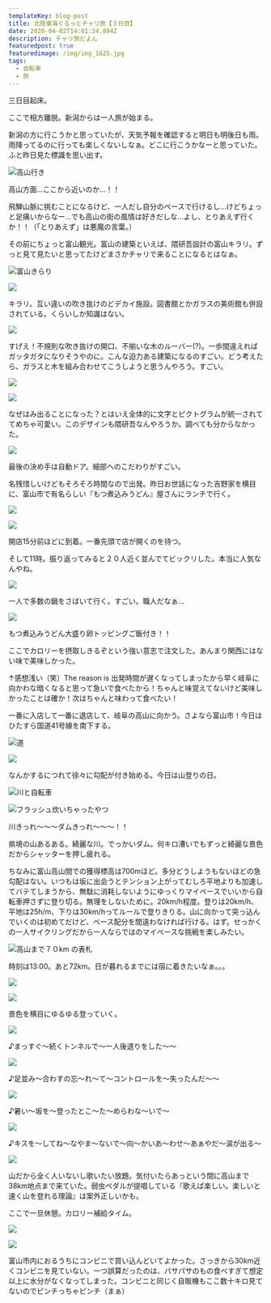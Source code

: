 ```yaml
---
templateKey: blog-post
title: 北陸東海ぐるっとチャリ旅【３日目】
date: 2020-04-02T14:01:24.894Z
description: チャリ旅だよん
featuredpost: true
featuredimage: /img/img_1625.jpg
tags:
  - 自転車
  - 旅
---
```

三日目起床。

ここで相方離脱。新潟からは一人旅が始まる。

新潟の方に行こうかと思っていたが、天気予報を確認すると明日も明後日も雨。雨降ってるのに行っても楽しくないしなぁ。どこに行こうかなーと思っていた。ふと昨日見た標識を思い出す。

![高山行き](/img/_mg_1565.jpg)

高山方面...ここから近いのか...！！

飛騨山脈に挑むことになるけど、一人だし自分のペースで行けるし...けどちょっと足痛いからなー...でも高山の街の風情は好きだしな...よし、とりあえず行くか！！（「とりあえず」は悪魔の言葉。）

その前にちょっと富山観光。富山の建築といえば、隈研吾設計の富山キラリ。ずっと見て見たいと思ってたけどまさかチャリで来ることになるとはなぁ。

![富山きらり](/img/_mg_1478.jpg)

![](/img/img_1527.jpg)

キラリ。互い違いの吹き抜けのどデカイ施設。図書館とかガラスの美術館も併設されている。くらいしか知識はない。

![](/img/_mg_1491.jpg)

すげえ！不規則な吹き抜けの開口、不揃いな木のルーバー(?)。一歩間違えればガッタガタになりそうやのに。こんな迫力ある建築になるのすごい。どう考えたら、ガラスと木を組み合わせてこうしようと思うんやろう。すごい。

![](/img/_mg_1500.jpg)

![](/img/_mg_1503.jpg)

なぜはみ出ることになった？とはいえ全体的に文字とピクトグラムが統一されててめちゃ可愛い。このデザインも隈研吾なんやろうか。調べても分からなかった。

![](/img/_mg_1522.jpg)

最後の決め手は自動ドア。細部へのこだわりがすごい。

名残惜しいけどもそろそろ時間なので出発。昨日お世話になった吉野家を横目に、富山市で有名らしい『もつ煮込みうどん』屋さんにランチで行く。

![](/img/_mg_1535.jpg)

![](/img/_mg_1554.jpg)

開店15分前ほどに到着。一番先頭で店が開くのを待つ。

そして11時。振り返ってみると２０人近く並んでてビックリした。本当に人気なんやね。

![](/img/_mg_1544.jpg)

一人で多数の鍋をさばいて行く。すごい。職人だなぁ...

![](/img/_mg_1550.jpg)

もつ煮込みうどん大盛り卵トッピングご飯付き！！

ここでカロリーを摂取しきるぞという強い意志で注文した。あんまり関西にはない味で美味しかった。

↑感想浅い（笑）The reason is 出発時間が遅くなってしまったから早く岐阜に向かわな暗くなると思って急いで食べたから！ちゃんと味覚えてないけど美味しかったことは確か！次はちゃんと味わって食べたい！

一番に入店して一番に退店して、岐阜の高山に向かう。さよなら富山市！今日はひたすら国道41号線を南下する。

![道](/img/_mg_1558.jpg)

![](/img/_mg_1565.jpg)

なんかするにつれて徐々に勾配が付き始める。今日は山登りの日。

![川と自転車](/img/_mg_1585.jpg)

![フラッシュ炊いちゃったやつ](/img/_mg_1594.jpg)

川きっれ〜〜〜ダムきっれ〜〜〜！！

県境の山あるある。綺麗な川。でっかいダム。何キロ漕いでもずっと綺麗な景色だからシャッターを押し疲れる。

ちなみに富山高山間での獲得標高は700mほど。多分どうしようもないほどの急勾配はない。いつもは坂に出会うとテンション上がってむしろ平地よりも加速してバテてしまうから、無駄に消耗しないようにゆっくりマイペースでいいから自転車押さずに登り切る。無理をしないために。20km/h程度。登りは20km/h、平地は25h/m、下りは30km/hってルールで登りきりる。山に向かって突っ込んでいくのは初めてだけど、ペース配分を間違わなければ行ける。はず。せっかくの一人サイクリングだから一人ならではのマイペースな挑戦を楽しみたい。

![高山まで７０km の表札](/img/_mg_1590.jpg)

時刻は13:00。あと72km。日が暮れるまでには宿に着きたいなぁ。。。

![](/img/_mg_1605.jpg)

![](/img/img_1658.jpg)

景色を横目にゆるゆる登っていく。

![](/img/_mg_1621.jpg)

♪まっすぐ〜続くトンネルで〜一人後退りをした〜〜

![](/img/img_1650.jpg)

♪足並み〜合わすの忘〜れ〜て〜コントロールを〜失ったんだ〜〜

![](/img/_mg_1689.jpg)

♪暑い〜坂を〜登ったとこ〜た〜めらわな〜いで〜

![](/img/img_1658.jpg)

♪キスを〜してね〜なやま〜ないで〜向〜かいあ〜わせ〜あぁやだ〜涙が出る〜

![](/img/_mg_1703.jpg)

山だから全く人いないし歌いたい放題。気付いたらあっという間に高山まで38km地点まで来ていた。弱虫ペダルが提唱している『歌えば楽しい。楽しいと速く山を登れる理論』は案外正しいかも。

ここで一旦休憩。カロリー補給タイム。

![](/img/_mg_1707.jpg)

![](/img/img_1709.jpg)

富山市内におるうちにコンビニで買い込んどいてよかった。さっきから30km近くコンビニを見ていない。一つ誤算だったのは、パサパサのもの食べすぎて想定以上に水分がなくなってしまった。コンビニと同じく自販機もここ数十キロ見てないのでピンチっちゃピンチ（まぁ）

